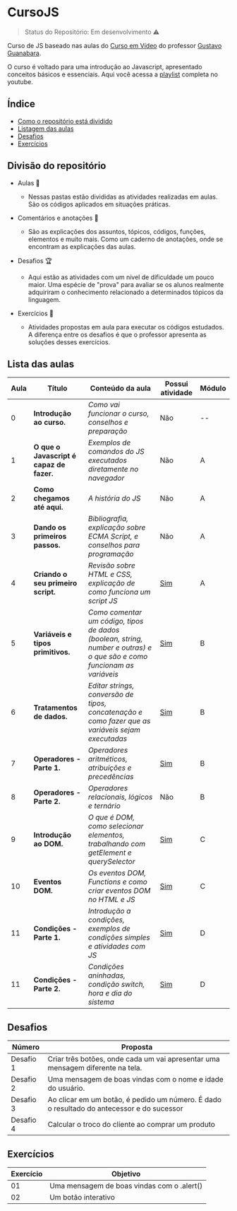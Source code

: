 # CursoJS

> Status do Repositório: Em desenvolvimento :warning:

Curso de JS baseado nas aulas do [Curso em Vídeo](https://www.cursoemvideo.com/) do professor [Gustavo Guanabara](https://github.com/gustavoguanabara).

O curso é voltado para uma introdução ao Javascript, apresentado conceitos básicos e essenciais. Aqui você acessa a [playlist](https://www.youtube.com/playlist?list=PLHz_AreHm4dlsK3Nr9GVvXCbpQyHQl1o1) completa no youtube.

## Índice

-   [Como o repositório está dividido](#divisão-do-repositório)
-   [Listagem das aulas](#lista-das-aulas)
-   [Desafios](#desafios)
-   [Exercícios](#exercícios)

## Divisão do repositório

-   Aulas :speech_balloon:

    -   Nessas pastas estão divididas as atividades realizadas em aulas.
        São os códigos aplicados em situações práticas.

-   Comentários e anotações :bookmark_tabs:

    -   São as explicações dos assuntos, tópicos, códigos, funções, elementos e muito mais.
        Como um caderno de anotações, onde se encontram as explicações das aulas.

-   Desafios :trophy:

    -   Aqui estão as atividades com um nível de dificuldade um pouco maior.
        Uma espécie de "prova" para avaliar se os alunos realmente adquiriram o conhecimento relacionado a determinados tópicos da linguagem.

-   Exercícios :pencil:
    -   Atividades propostas em aula para executar os códigos estudados. A diferença entre os desafios é que o professor apresenta as soluções desses exercícios.

## Lista das aulas

| Aula | Título                                   | Conteúdo da aula                                                                                                       | Possui atividade                                                        | Módulo |
| ---- | ---------------------------------------- | ---------------------------------------------------------------------------------------------------------------------- | ----------------------------------------------------------------------- | ------ |
| 0    | **Introdução ao curso.**                 | _Como vai funcionar o curso, conselhos e preparação_                                                                   | Não                                                                     | --     |
| 1    | **O que o Javascript é capaz de fazer.** | _Exemplos de comandos do JS executados diretamente no navegador_                                                       | Não                                                                     | A      |
| 2    | **Como chegamos até aqui.**              | _A história do JS_                                                                                                     | Não                                                                     | A      |
| 3    | **Dando os primeiros passos.**           | _Bibliografia, explicação sobre ECMA Script, e conselhos para programação_                                             | Não                                                                     | A      |
| 4    | **Criando o seu primeiro script.**       | _Revisão sobre HTML e CSS, explicação de como funciona um script JS_                                                   | [Sim](https://github.com/juninhogomes/CursoJS/tree/master/Aulas/aula-4) | A      |
| 5    | **Variáveis e tipos primitivos.**        | _Como comentar um código, tipos de dados (boolean, string, number e outras) e o que são e como funcionam as variáveis_ | [Sim](https://github.com/juninhogomes/CursoJS/tree/master/Aulas/aula-5) | B      |
| 6    | **Tratamentos de dados.**                | _Editar strings, conversão de tipos, concatenação e como fazer que as variáveis sejam executadas_                      | [Sim](https://github.com/juninhogomes/CursoJS/tree/master/Aulas/aula-6) | B      |
| 7    | **Operadores - Parte 1.**                | _Operadores aritméticos, atribuições e precedências_                                                                   | [Sim](https://github.com/juninhogomes/CursoJS/tree/master/Aulas/aula-7) | B      |
| 8    | **Operadores - Parte 2.**                | _Operadores relacionais, lógicos e ternário_                                                                           | Não                                                                     | B      |
| 9    | **Introdução ao DOM.**                   | _O que é DOM, como selecionar elementos, trabalhando com getElement e querySelector_                                   | [Sim](https://github.com/juninhogomes/CursoJS/tree/master/Aulas/aula-9) | C      |
| 10   | **Eventos DOM.**                         |_Os eventos DOM, Functions e como criar eventos DOM no HTML e JS_                                                       | [Sim](https://github.com/juninhogomes/CursoJS/tree/master/Aulas/aula-10)| C      |
| 11   | **Condições - Parte 1.**                 |_Introdução a condições, exemplos de condições simples e atividades com JS_                                             | [Sim](https://github.com/juninhogomes/CursoJS/tree/master/Aulas/aula-11)| D      |
| 11   | **Condições - Parte 2.**                 |_Condições aninhadas, condição switch, hora e dia do sistema_                                                           | [Sim](https://github.com/juninhogomes/CursoJS/tree/master/Aulas/aula-12)| D      |

## Desafios

| Número    | Proposta                                                                       |
| --------- | ------------------------------------------------------------------------------ |
| Desafio 1 | Criar três botões, onde cada um vai apresentar uma mensagem diferente na tela. |
| Desafio 2 | Uma mensagem de boas vindas com o nome e idade do usuário. |
| Desafio 3 | Ao clicar em um botão, é pedido um número. É dado o resultado do antecessor e do sucessor |
| Desafio 4 | Calcular o troco do cliente ao comprar um produto |

## Exercícios

| Exercício | Objetivo                                   |
| --------- | ------------------------------------------ |
| 01        | Uma mensagem de boas vindas com o .alert() |
| 02        | Um botão interativo                        |
